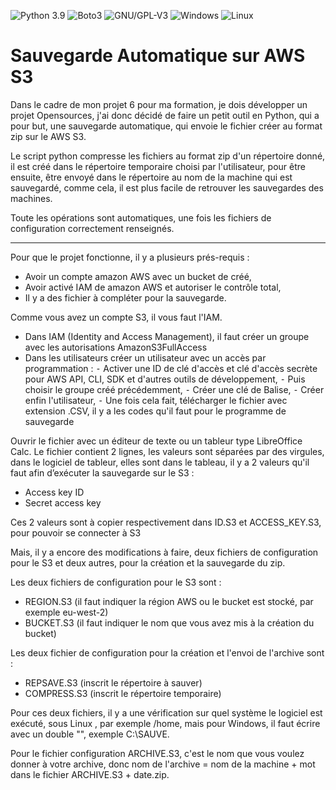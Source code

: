 ![Python 3.9](https://img.shields.io/badge/python-3.9%2B-green)
![Boto3](https://img.shields.io/badge/boto3-AWS_S3-yellow)
![GNU/GPL-V3](https://img.shields.io/badge/GNU-GPLv3-blue)
![Windows](https://img.shields.io/badge/Compatible-Windows-red)
![Linux](https://img.shields.io/badge/Compatible-Linux-white)

# Sauvegarde Automatique sur AWS S3

Dans le cadre de mon projet 6 pour ma formation, je dois développer un projet Opensources, j'ai donc décidé de faire un petit outil en Python, qui a pour but, une sauvegarde automatique, qui envoie le fichier créer au format zip sur le AWS S3.

Le script python compresse les fichiers au format zip d'un répertoire donné, il est créé dans le répertoire temporaire choisi par l'utilisateur, pour être ensuite, être envoyé dans le répertoire au nom de la machine qui est sauvegardé, comme cela, il est plus facile de retrouver les sauvegardes des machines.

Toute les opérations sont automatiques, une fois les fichiers de configuration correctement renseignés.

_________________________________________________________________________________________________________________________________________________________________________________

Pour que le projet fonctionne, il y a plusieurs prés-requis :

  - Avoir un compte amazon AWS avec un bucket de créé,
  - Avoir activé IAM de amazon AWS et autoriser le contrôle total,
  - Il y a des fichier à compléter pour la sauvegarde.

Comme vous avez un compte S3, il vous faut l'IAM.

  - Dans IAM (Identity and Access Management), il faut  créer un groupe avec les autorisations AmazonS3FullAccess
  - Dans les utilisateurs créer un utilisateur avec un accès par programmation : 
	⁃	 Activer une ID de clé d'accès et clé d'accès secrète pour AWS API, CLI, SDK et d'autres outils de développement, 
	⁃	Puis choisir le groupe créé précédemment,
	⁃	Créer une clé de Balise,
	⁃	Créer enfin l'utilisateur,
	⁃	Une fois cela fait, télécharger le fichier avec extension .CSV, il y a les codes qu'il faut pour le programme de sauvegarde

Ouvrir le fichier avec un éditeur de texte ou un tableur type LibreOffice Calc.
Le fichier contient 2 lignes, les valeurs sont séparées par des virgules, dans le logiciel de tableur, elles sont dans le tableau, il y a 2 valeurs qu'il faut afin d’exécuter la sauvegarde sur le S3 :

  - Access key ID
  - Secret access key

Ces 2 valeurs sont à copier respectivement dans ID.S3 et ACCESS_KEY.S3, pour pouvoir se connecter à S3

Mais, il y a encore des modifications à faire, deux fichiers de configuration pour le S3 et deux autres, pour la création et la sauvegarde du zip.

Les deux fichiers de configuration pour le S3 sont :

  - REGION.S3 (il faut indiquer la région AWS ou le bucket est stocké, par exemple eu-west-2)
  - BUCKET.S3 (il faut indiquer le nom que vous avez mis à la création du bucket)

Les deux fichier de configuration pour la création et l'envoi de l'archive sont :

  - REPSAVE.S3 (inscrit le répertoire à sauver)
  - COMPRESS.S3 (inscrit le répertoire temporaire)

Pour ces deux fichiers, il y a une vérification sur quel système le logiciel est exécuté, sous Linux , par exemple /home, mais pour Windows, il faut écrire avec un double "\", exemple C:\\SAUVE.

Pour le fichier configuration ARCHIVE.S3, c'est le nom que vous voulez donner à votre archive, donc nom de l'archive = nom de la machine + mot dans le fichier ARCHIVE.S3 + date.zip.
